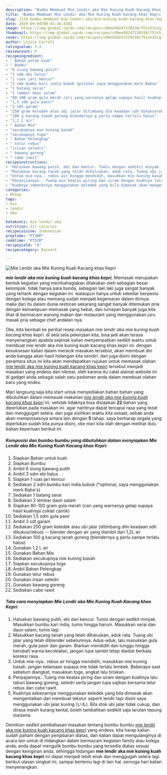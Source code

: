 ```yaml
---
description: "Bumbu Membuat Mie Lendir aka Mie Kuning Kuah Kacang khas Kepri Lezat"
title: "Bumbu Membuat Mie Lendir aka Mie Kuning Kuah Kacang khas Kepri Lezat"
slug: 1116-bumbu-membuat-mie-lendir-aka-mie-kuning-kuah-kacang-khas-kepri-lezat
date: 2020-09-04T00:41:34.838Z
image: https://img-global.cpcdn.com/recipes/c09ee58247220338/751x532cq70/mie-lendir-aka-mie-kuning-kuah-kacang-khas-kepri-foto-resep-utama.jpg
thumbnail: https://img-global.cpcdn.com/recipes/c09ee58247220338/751x532cq70/mie-lendir-aka-mie-kuning-kuah-kacang-khas-kepri-foto-resep-utama.jpg
cover: https://img-global.cpcdn.com/recipes/c09ee58247220338/751x532cq70/mie-lendir-aka-mie-kuning-kuah-kacang-khas-kepri-foto-resep-utama.jpg
author: Lizzie Carroll
ratingvalue: 3.4
reviewcount: 9
recipeingredient:
- " Bahan untuk kuah"
- " Bumbu"
- "6 siung bawang putih"
- "3 sdm ebi halus"
- "1 ruas jari kencur"
- "2 sdm bumbu kari india bubuk optional saya menggunakan merk Babas"
- "1 batang serai"
- "2 lembar daun salam"
- "80-100 gram gula merah cari yang warnanya gelap supaya hasil kuahnya coklat cantik"
- "1,5 sdm gula pasir"
- "3 sdt garam"
- "250 gram keledek atau ubi jalar ditimbang dlm keadaan sdh dikukusrebus  blender dengan air yang diambil dari 12L air"
- "100 g kacang tanah goreng blendernya g perlu sampe terlalu halus"
- "1,2 L air"
- " Bahan Mie"
- "secukupnya mie kuning basah"
- "secukupnya toge"
- " Bahan Pelengkap"
- " telur rebus"
- "irisan seledri"
- " bawang goreng"
- " cabe rawit"
recipeinstructions:
- "Haluskan bawang putih, ebi dan kencur. Tumis dengan sedikit minyak. Masukkan bumbu kari india, tumis hingga harum. Masukkan serai dan daun salam, tumis lagi."
- "Masukkan kacang tanah yang telah dihaluskan, aduk rata. Tuang ubi jalar yang telah diblender sebelumnya. Aduk-aduk, lalu masukkan gula merah, gula pasir dan garam. Biarkan mendidih dan tunggu hingga berubah warna kecoklatan, jangan lupa sambil tetap diaduk berkala. koreksi rasa."
- "Untuk mie-nya.. rebus air hingga mendidih, masukkan mie kuning basah. jangan kelamaan supaya mie tidak terlalu lembek. Beberapa saat sebelum diangkat, masukkan toge, angkat lalu tiriskan."
- "Penyajiannya.. Tuang mie keatas piring dan siram dengan kuahnya lalu taburi bawang goreng, seledri serta jangan lupa sajikan bersama telur rebus dan cabe rawit."
- "Kuahnya sebenarnya menggunakan keledek yang bila dimasak akan mengentalkan dan membuat tekstur seperti lendir tapi disini saya menggunakan ubi jalar kuning (いも). Bila stok ubi jalar tidak cukup, dan dirasa masih kurang kental, boleh tambahkan sedikiit saja larutan tepung maizena."
categories:
- Resep
tags:
- mie
- lendir
- aka

katakunci: mie lendir aka 
nutrition: 217 calories
recipecuisine: Indonesian
preptime: "PT38M"
cooktime: "PT53M"
recipeyield: "4"
recipecategory: Dessert

---
```



![Mie Lendir aka Mie Kuning Kuah Kacang khas Kepri](https://img-global.cpcdn.com/recipes/c09ee58247220338/751x532cq70/mie-lendir-aka-mie-kuning-kuah-kacang-khas-kepri-foto-resep-utama.jpg)

<b><i>mie lendir aka mie kuning kuah kacang khas kepri</i></b>, Memasak merupakan bentuk kegiatan yang membahagiakan dilakukan oleh sebagian besar kelompok. tidak hanya para bunda, sebagian laki laki juga sangat banyak yang tertarik dengan kegiatan ini. walaupun hanya untuk sekedar berpesta dengan kolega atau memang sudah menjadi kegemaran dalam dirinya. maka dari itu dalam dunia restoran sekarang sangat banyak ditemukan pria dengan kemampuan memasak yang hebat, dan lumayan banyak juga kita lihat di bermacam warung makan dan restaurant yang menggunakan juru masak pria sebagai chef andalan nya.



Oke, kita kembali ke perihal resep masakan <i>mie lendir aka mie kuning kuah kacang khas kepri</i>. di sela sela pekerjaan kita, bisa jadi akan terasa menyenangkan apabila sejenak kalian menyempatkan sedikit waktu untuk membuat mie lendir aka mie kuning kuah kacang khas kepri ini. dengan kesuksesan kalian dalam meracik masakan tersebut, akan membuat diri anda bangga akan hasil hidangan kita sendiri. dan juga disini dengan perantara situs ini kita akan mendapatkan rujukan untuk memasak olahan <u>mie lendir aka mie kuning kuah kacang khas kepri</u> tersebut menjadi masakan yang endess dan nikmat, oleh karena itu catat alamat website ini di gadget anda sebagai salah satu pedoman anda dalam membuat olahan baru yang endes.


Mari langsung saja kita start untuk menyediakan bahan bahan yang dibutuhkan dalam memasak makanan <u><i>mie lendir aka mie kuning kuah kacang khas kepri</i></u> ini. setidak tidaknya bisa disiapkan <b>22</b> bahan yang diperlukan pada masakan ini. agar nantinya dapat tercapai rasa yang lezat dan menggugah selera. dan juga sisihkan waktu kita sesaat, sebab anda akan memprosesnya antara lain dengan <b>5</b> tahap. saya berharap segala yang diperlukan sudah kita punya disini, oke mari kita olah dengan melihat dulu bahan keperluan berikut ini.

<!--inarticleads1-->

##### Komposisi dan bumbu-bumbu yang dibutuhkan dalam menyiapkan Mie Lendir aka Mie Kuning Kuah Kacang khas Kepri:

1. Siapkan  Bahan untuk kuah
1. Siapkan  Bumbu:
1. Ambil 6 siung bawang putih
1. Ambil 3 sdm ebi halus
1. Siapkan 1 ruas jari kencur
1. Sediakan 2 sdm bumbu kari india bubuk (*optional, saya menggunakan merk Baba&#39;s)
1. Sediakan 1 batang serai
1. Sediakan 2 lembar daun salam
1. Siapkan 80-100 gram gula merah (cari yang warnanya gelap supaya hasil kuahnya coklat cantik)
1. Sediakan 1,5 sdm gula pasir
1. Ambil 3 sdt garam
1. Sediakan 250 gram keledek atau ubi jalar (ditimbang dlm keadaan sdh dikukus/rebus) -- blender dengan air yang diambil dari 1,2L air
1. Sediakan 100 g kacang tanah goreng (blendernya g perlu sampe terlalu halus)
1. Gunakan 1,2 L air
1. Gunakan  Bahan Mie
1. Sediakan secukupnya mie kuning basah
1. Siapkan secukupnya toge
1. Ambil  Bahan Pelengkap
1. Gunakan  telur rebus
1. Gunakan irisan seledri
1. Gunakan  bawang goreng
1. Sediakan  cabe rawit




<!--inarticleads2-->

##### Tata cara menyiapkan Mie Lendir aka Mie Kuning Kuah Kacang khas Kepri:

1. Haluskan bawang putih, ebi dan kencur. Tumis dengan sedikit minyak. Masukkan bumbu kari india, tumis hingga harum. Masukkan serai dan daun salam, tumis lagi.
1. Masukkan kacang tanah yang telah dihaluskan, aduk rata. Tuang ubi jalar yang telah diblender sebelumnya. Aduk-aduk, lalu masukkan gula merah, gula pasir dan garam. Biarkan mendidih dan tunggu hingga berubah warna kecoklatan, jangan lupa sambil tetap diaduk berkala. koreksi rasa.
1. Untuk mie-nya.. rebus air hingga mendidih, masukkan mie kuning basah. jangan kelamaan supaya mie tidak terlalu lembek. Beberapa saat sebelum diangkat, masukkan toge, angkat lalu tiriskan.
1. Penyajiannya.. Tuang mie keatas piring dan siram dengan kuahnya lalu taburi bawang goreng, seledri serta jangan lupa sajikan bersama telur rebus dan cabe rawit.
1. Kuahnya sebenarnya menggunakan keledek yang bila dimasak akan mengentalkan dan membuat tekstur seperti lendir tapi disini saya menggunakan ubi jalar kuning (いも). Bila stok ubi jalar tidak cukup, dan dirasa masih kurang kental, boleh tambahkan sedikiit saja larutan tepung maizena.




Demikian sedikit pembahasan masakan tentang bumbu bumbu <u>mie lendir aka mie kuning kuah kacang khas kepri</u> yang endess. kita harap kalian sudah paham dengan penjabaran diatas, dan kalian dapat mengulanginya di acara lain untuk di hidangkan dalam bermacam kegiatan family atau kolega anda. anda dapat mengulik bumbu bumbu yang tersedia diatas sesuai dengan keinginan anda, sehingga hidangan <b>mie lendir aka mie kuning kuah kacang khas kepri</b> ini dapat menjadi lebih enak dan menggugah selera lagi. berikut ulasan singkat ini, sampai bertemu lagi di lain hal. semoga hari kalian menyenangkan.

